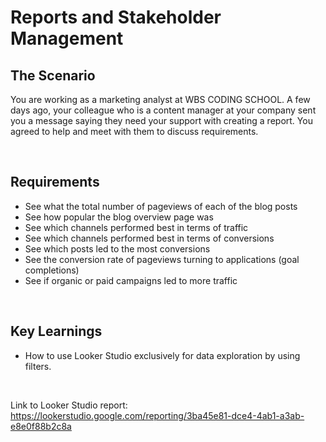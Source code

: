 # Reports and Stakeholder Management

## The Scenario

You are working as a marketing analyst at WBS CODING SCHOOL.
A few days ago, your colleague who is a content manager at your company sent you a message saying they need your support with creating a report.
You agreed to help and meet with them to discuss requirements.

$~~~~~~~~~~$

## Requirements

- See what the total number of pageviews of each of the blog posts
- See how popular the blog overview page was
- See which channels performed best in terms of traffic
- See which channels performed best in terms of conversions
- See which posts led to the most conversions
- See the conversion rate of pageviews turning to applications (goal completions)
- See if organic or paid campaigns led to more traffic

$~~~~~~~~~~$

## Key Learnings

- How to use Looker Studio exclusively for data exploration by using filters.

$~~~~~~~~~~$

Link to Looker Studio report: https://lookerstudio.google.com/reporting/3ba45e81-dce4-4ab1-a3ab-e8e0f88b2c8a
